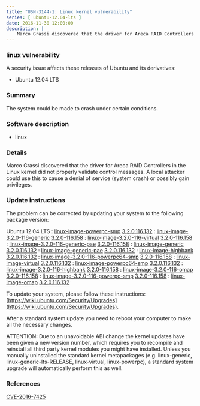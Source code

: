 ```yaml
---
title: "USN-3144-1: Linux kernel vulnerability"
series: [ ubuntu-12.04-lts ]
date: 2016-11-30 12:00:00
description: |
    Marco Grassi discovered that the driver for Areca RAID Controllers in the Linux kernel did not properly validate control messages. A local attacker could use this to cause a denial of service (system crash) or possibly gain privileges. 
--- 
```

 
### linux vulnerability

A security issue affects these releases of Ubuntu and its derivatives:

* Ubuntu 12.04 LTS

### Summary

The system could be made to crash under certain conditions. 

### Software description

* linux 

### Details

Marco Grassi discovered that the driver for Areca RAID Controllers in the Linux kernel did not properly validate control messages. A local attacker could use this to cause a denial of service (system crash) or possibly gain privileges. 

### Update instructions

The problem can be corrected by updating your system to the following package version:

Ubuntu 12.04 LTS
 : [linux-image-powerpc-smp](https://launchpad.net/ubuntu/+source/linux) <span> [3.2.0.116.132](https://launchpad.net/ubuntu/+source/linux/3.2.0-116.158) </span> 
 : [linux-image-3.2.0-116-generic](https://launchpad.net/ubuntu/+source/linux) <span> [3.2.0-116.158](https://launchpad.net/ubuntu/+source/linux/3.2.0-116.158) </span> 
 : [linux-image-3.2.0-116-virtual](https://launchpad.net/ubuntu/+source/linux) <span> [3.2.0-116.158](https://launchpad.net/ubuntu/+source/linux/3.2.0-116.158) </span> 
 : [linux-image-3.2.0-116-generic-pae](https://launchpad.net/ubuntu/+source/linux) <span> [3.2.0-116.158](https://launchpad.net/ubuntu/+source/linux/3.2.0-116.158) </span> 
 : [linux-image-generic](https://launchpad.net/ubuntu/+source/linux) <span> [3.2.0.116.132](https://launchpad.net/ubuntu/+source/linux/3.2.0-116.158) </span> 
 : [linux-image-generic-pae](https://launchpad.net/ubuntu/+source/linux) <span> [3.2.0.116.132](https://launchpad.net/ubuntu/+source/linux/3.2.0-116.158) </span> 
 : [linux-image-highbank](https://launchpad.net/ubuntu/+source/linux) <span> [3.2.0.116.132](https://launchpad.net/ubuntu/+source/linux/3.2.0-116.158) </span> 
 : [linux-image-3.2.0-116-powerpc64-smp](https://launchpad.net/ubuntu/+source/linux) <span> [3.2.0-116.158](https://launchpad.net/ubuntu/+source/linux/3.2.0-116.158) </span> 
 : [linux-image-virtual](https://launchpad.net/ubuntu/+source/linux) <span> [3.2.0.116.132](https://launchpad.net/ubuntu/+source/linux/3.2.0-116.158) </span> 
 : [linux-image-powerpc64-smp](https://launchpad.net/ubuntu/+source/linux) <span> [3.2.0.116.132](https://launchpad.net/ubuntu/+source/linux/3.2.0-116.158) </span> 
 : [linux-image-3.2.0-116-highbank](https://launchpad.net/ubuntu/+source/linux) <span> [3.2.0-116.158](https://launchpad.net/ubuntu/+source/linux/3.2.0-116.158) </span> 
 : [linux-image-3.2.0-116-omap](https://launchpad.net/ubuntu/+source/linux) <span> [3.2.0-116.158](https://launchpad.net/ubuntu/+source/linux/3.2.0-116.158) </span> 
 : [linux-image-3.2.0-116-powerpc-smp](https://launchpad.net/ubuntu/+source/linux) <span> [3.2.0-116.158](https://launchpad.net/ubuntu/+source/linux/3.2.0-116.158) </span> 
 : [linux-image-omap](https://launchpad.net/ubuntu/+source/linux) <span> [3.2.0.116.132](https://launchpad.net/ubuntu/+source/linux/3.2.0-116.158) </span> 

To update your system, please follow these instructions: [https://wiki.ubuntu.com/Security/Upgrades](https://wiki.ubuntu.com/Security/Upgrades).

After a standard system update you need to reboot your computer to make all the necessary changes.

ATTENTION: Due to an unavoidable ABI change the kernel updates have been given a new version number, which requires you to recompile and reinstall all third party kernel modules you might have installed. Unless you manually uninstalled the standard kernel metapackages (e.g. linux-generic, linux-generic-lts-RELEASE, linux-virtual, linux-powerpc), a standard system upgrade will automatically perform this as well. 

### References

 [CVE-2016-7425](http://people.ubuntu.com/~ubuntu-security/cve/CVE-2016-7425)
 
